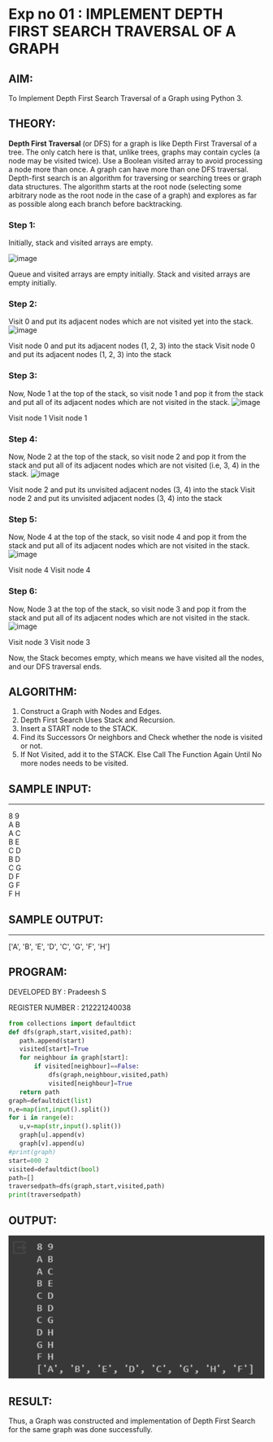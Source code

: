 # Exp no 01 : IMPLEMENT DEPTH FIRST SEARCH TRAVERSAL OF A GRAPH

## AIM:

To Implement Depth First Search Traversal of a Graph using Python 3.

## THEORY:

<strong>Depth First Traversal </strong>(or DFS) for a graph is like Depth First Traversal of a tree. The only catch here is that, unlike trees, graphs may contain cycles (a node may be visited twice). Use a Boolean visited array to avoid processing a node more than once. A graph can have more than one DFS traversal.
Depth-first search is an algorithm for traversing or searching trees or graph data structures. The algorithm starts at the root node (selecting some arbitrary node as the root node in the case of a graph) and explores as far as possible along each branch before backtracking.

### Step 1:

Initially, stack and visited arrays are empty.

![image](https://github.com/natsaravanan/19AI405FUNDAMENTALSOFARTIFICIALINTELLIGENCE/assets/87870499/640b3c6f-3ac1-49a2-a955-68da9a71f446)

Queue and visited arrays are empty initially.
Stack and visited arrays are empty initially.

### Step 2:

Visit 0 and put its adjacent nodes which are not visited yet into the stack.
![image](https://github.com/natsaravanan/19AI405FUNDAMENTALSOFARTIFICIALINTELLIGENCE/assets/87870499/86dcf7d9-1f9d-49b0-a821-5976a6e77606)

Visit node 0 and put its adjacent nodes (1, 2, 3) into the stack
Visit node 0 and put its adjacent nodes (1, 2, 3) into the stack

### Step 3:

Now, Node 1 at the top of the stack, so visit node 1 and pop it from the stack and put all of its adjacent nodes which are not visited in the stack.
![image](https://github.com/natsaravanan/19AI405FUNDAMENTALSOFARTIFICIALINTELLIGENCE/assets/87870499/e6017942-08b1-4742-87ad-c97eb97bf985)

Visit node 1
Visit node 1

### Step 4:

Now, Node 2 at the top of the stack, so visit node 2 and pop it from the stack and put all of its adjacent nodes which are not visited (i.e, 3, 4) in the stack.
![image](https://github.com/natsaravanan/19AI405FUNDAMENTALSOFARTIFICIALINTELLIGENCE/assets/87870499/6e6d123c-60ae-4f9c-a27c-c4fc7e57d57c)

Visit node 2 and put its unvisited adjacent nodes (3, 4) into the stack
Visit node 2 and put its unvisited adjacent nodes (3, 4) into the stack

### Step 5:

Now, Node 4 at the top of the stack, so visit node 4 and pop it from the stack and put all of its adjacent nodes which are not visited in the stack.
![image](https://github.com/natsaravanan/19AI405FUNDAMENTALSOFARTIFICIALINTELLIGENCE/assets/87870499/20b76a05-5668-4da5-8189-e10fb1bb7238)

Visit node 4
Visit node 4

### Step 6:

Now, Node 3 at the top of the stack, so visit node 3 and pop it from the stack and put all of its adjacent nodes which are not visited in the stack.
![image](https://github.com/natsaravanan/19AI405FUNDAMENTALSOFARTIFICIALINTELLIGENCE/assets/87870499/3b88f04a-7846-4f75-89b4-22bbd5b48e52)

Visit node 3
Visit node 3

Now, the Stack becomes empty, which means we have visited all the nodes, and our DFS traversal ends.

## ALGORITHM:

1.  Construct a Graph with Nodes and Edges.
2.  Depth First Search Uses Stack and Recursion.
3.  Insert a START node to the STACK.
4.  Find its Successors Or neighbors and Check whether the node is visited or not.
5.  If Not Visited, add it to the STACK. Else Call The Function Again Until No more nodes needs to be visited.

## SAMPLE INPUT:

<hr>
8 9 <BR>
A B <BR>
A C <BR>
B E <BR>
C D <BR>
B D <BR>
C G <BR>
D F <BR>
G F <BR>
F H <BR>

## SAMPLE OUTPUT:

<hr>
['A', 'B', 'E', 'D', 'C', 'G', 'F', 'H']

## PROGRAM:

DEVELOPED BY : Pradeesh S

REGISTER NUMBER : 212221240038

```PYTHON
from collections import defaultdict
def dfs(graph,start,visited,path):
   path.append(start)
   visited[start]=True
   for neighbour in graph[start]:
       if visited[neighbour]==False:
           dfs(graph,neighbour,visited,path)
           visited[neighbour]=True
   return path
graph=defaultdict(list)
n,e=map(int,input().split())
for i in range(e):
   u,v=map(str,input().split())
   graph[u].append(v)
   graph[v].append(u)
#print(graph)
start=000 2
visited=defaultdict(bool)
path=[]
traversedpath=dfs(graph,start,visited,path)
print(traversedpath)
```

## OUTPUT:

![](aioutput1.png)

## RESULT:

Thus, a Graph was constructed and implementation of Depth First Search for the same graph was done successfully.
